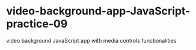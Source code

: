 # video-background-app-JavaScript-practice-09
video background JavaScript app with media controls functionalities

